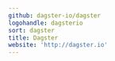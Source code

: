 ```yaml
---
github: dagster-io/dagster
logohandle: dagsterio
sort: dagster
title: Dagster
website: 'http://dagster.io'
---
```

